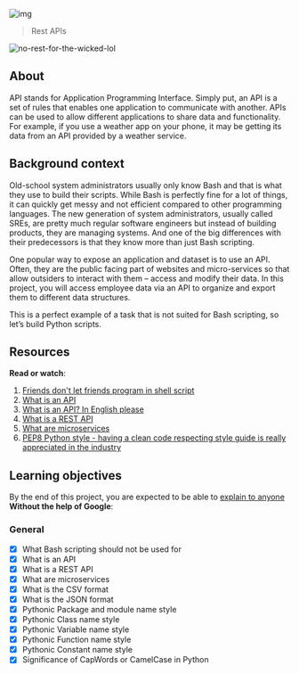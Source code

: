 ![img](https://assets.imaginablefutures.com/media/images/ALX_Logo.max-200x150.png)
  > Rest APIs

![no-rest-for-the-wicked-lol](https://media3.giphy.com/media/HkGiwbwqhJ5oeV9746/200w.webp?cid=ecf05e47mda0zcx3nsrypg8rdygxetp5ka5100rmcopqrawo&rid=200w.webp&ct=g)

## About
API stands for Application Programming Interface. Simply put, an API is a set of rules that enables one application to communicate with another. APIs can be used to allow different applications to share data and functionality. For example, if you use a weather app on your phone, it may be getting its data from an API provided by a weather service.

## Background context
Old-school system administrators usually only know Bash and that is what they use to build their scripts. While Bash is perfectly fine for a lot of things, it can quickly get messy and not efficient compared to other programming languages. The new generation of system administrators, usually called SREs, are pretty much regular software engineers but instead of building products, they are managing systems. And one of the big differences with their predecessors is that they know more than just Bash scripting.

One popular way to expose an application and dataset is to use an API. Often, they are the public facing part of websites and micro-services so that allow outsiders to interact with them – access and modify their data. In this project, you will access employee data via an API to organize and export them to different data structures.

This is a perfect example of a task that is not suited for Bash scripting, so let’s build Python scripts.

## Resources
__Read or watch__:
1. [Friends don't let friends program in shell script](https://www.turnkeylinux.org/blog/friends-dont-let-friends-program-shell-script)
2. [What is an API](https://www.webopedia.com/definitions/api/)
3. [What is an API? In English please](https://www.freecodecamp.org/news/what-is-an-api-in-english-please-b880a3214a82/)
4. [What is a REST API](https://www.sitepoint.com/rest-api/)
5. [What are microservices](https://smartbear.com/learn/api-design/microservices/)
6. [PEP8 Python style - having a clean code respecting style guide is really appreciated in the industry](https://peps.python.org/pep-0008/)

## Learning objectives
By the end of this project, you are expected to be able to [explain to anyone](https://fs.blog/feynman-learning-technique/) __Without the help of Google__:

### General

* [X] What Bash scripting should not be used for
* [X] What is an API
* [X] What is a REST API
* [X] What are microservices
* [X] What is the CSV format
* [X] What is the JSON format
* [X] Pythonic Package and module name style
* [X] Pythonic Class name style
* [X] Pythonic Variable name style
* [X] Pythonic Function name style
* [X] Pythonic Constant name style
* [X] Significance of CapWords or CamelCase in Python
